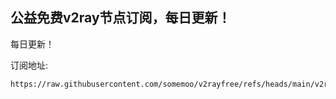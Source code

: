 ## 公益免费v2ray节点订阅，每日更新！
每日更新！

订阅地址:
```
https://raw.githubusercontent.com/somemoo/v2rayfree/refs/heads/main/v2rayfree
```
